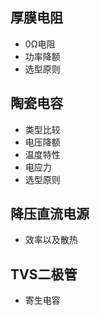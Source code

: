 ## 厚膜电阻
* 0Ω电阻
* 功率降额
* 选型原则
## 陶瓷电容
* 类型比较
* 电压降额
* 温度特性
* 电应力
* 选型原则
## 降压直流电源
* 效率以及散热
## TVS二极管
* 寄生电容